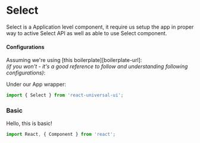 # Select
Select is a Application level component, it require us setup the app in proper way 
to active Select API as well as able to use Select component.

#### Configurations

Assuming we're using [this boilerplate][boilerplate-url]: <br> 
*(if you won't - it's a good reference to follow and understanding following configurations)*:

Under our App wrapper:
```js
import { Select } from 'react-universal-ui';
```

### Basic
Hello, this is basic!
```js
import React, { Component } from 'react';
```